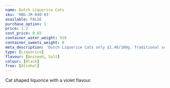 ```yaml
---
name: Dutch Liquorice Cats
sku: 'HBG-JR-040-03'
available: FALSE
purchase_option: 1
price: 1.2
cost_price: 0.65
container_water_weight: 919
container_sweets_weight: 0
meta_description: 'Dutch Liquorice Cats only £1.40/100g. Traditional sweets and more at Humbugs Confectionery  Store. Specialists in satisfying your sweet tooth!'
type: [Liquorice]
flavour: [Aniseed, Salt]
colour: [Black]
free: [Alcohol]
---
```

Cat shaped liquorice with a violet flavour.